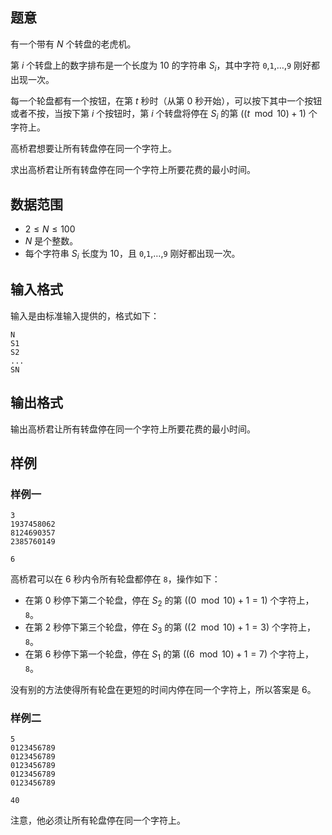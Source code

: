 ## 题意
有一个带有 $N$ 个转盘的老虎机。


第 $i$ 个转盘上的数字排布是一个长度为 $10$ 的字符串 $S_i$，其中字符 `0`,`1`,$\dots$,`9` 刚好都出现一次。

每一个轮盘都有一个按钮，在第 $t$ 秒时（从第 $0$ 秒开始），可以按下其中一个按钮或者不按，当按下第 $i$ 个按钮时，第 $i$ 个转盘将停在 $S_i$ 的第 $((t \mod 10)+1)$ 个字符上。

高桥君想要让所有转盘停在同一个字符上。

求出高桥君让所有转盘停在同一个字符上所要花费的最小时间。

## 数据范围

- $2≤N≤100$
- $N$ 是个整数。
- 每个字符串 $S_i$ 长度为 $10$，且 `0`,`1`,$\dots$,`9` 刚好都出现一次。

## 输入格式

输入是由标准输入提供的，格式如下：

```
N
S1
S2
...
SN
```

## 输出格式

输出高桥君让所有转盘停在同一个字符上所要花费的最小时间。

## 样例

### 样例一

```
3
1937458062
8124690357
2385760149
```

```
6
```

高桥君可以在 $6$ 秒内令所有轮盘都停在 `8`，操作如下：

- 在第 $0$ 秒停下第二个轮盘，停在 $S_2$ 的第 $((0 \mod 10)+1=1)$ 个字符上，`8`。
- 在第 $2$ 秒停下第三个轮盘，停在 $S_3$ 的第 $((2 \mod 10)+1=3)$ 个字符上，`8`。
- 在第 $6$ 秒停下第一个轮盘，停在 $S_1$ 的第 $((6 \mod 10)+1=7)$ 个字符上，`8`。

没有别的方法使得所有轮盘在更短的时间内停在同一个字符上，所以答案是 $6$。

### 样例二

```
5
0123456789
0123456789
0123456789
0123456789
0123456789
```

```
40
```

注意，他必须让所有轮盘停在同一个字符上。
